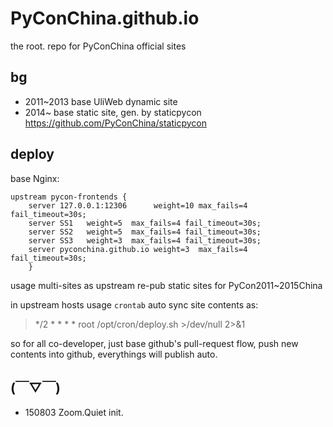 # PyConChina.github.io
the root. repo for PyConChina official sites 

## bg

- 2011~2013 base UliWeb dynamic site
- 2014~ base static site, gen. by staticpycon 
    https://github.com/PyConChina/staticpycon

## deploy

base Nginx:

    upstream pycon-frontends {
        server 127.0.0.1:12306      weight=10 max_fails=4 fail_timeout=30s;
        server SS1   weight=5  max_fails=4 fail_timeout=30s;
        server SS2   weight=5  max_fails=4 fail_timeout=30s;
        server SS3   weight=3  max_fails=4 fail_timeout=30s;
        server pyconchina.github.io weight=3  max_fails=4 fail_timeout=30s;
        }

usage multi-sites as upstream re-pub static sites for PyCon2011~2015China

in upstream hosts usage `crontab` auto sync site contents as:

> */2 * * * * root /opt/cron/deploy.sh >/dev/null 2>&1

so for all co-developer, just base github's pull-request flow,
push new contents into github, everythings will publish auto.

## (￣▽￣)

- 150803 Zoom.Quiet init.
